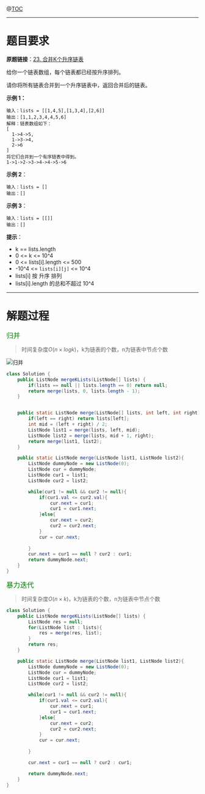 @[TOC](目录)

***

# 题目要求

**原题链接**：[23. 合并K个升序链表](https://leetcode-cn.com/problems/merge-k-sorted-lists/)

给你一个链表数组，每个链表都已经按升序排列。

请你将所有链表合并到一个升序链表中，返回合并后的链表。

**示例 1：**

```
输入：lists = [[1,4,5],[1,3,4],[2,6]]
输出：[1,1,2,3,4,4,5,6]
解释：链表数组如下：
[
  1->4->5,
  1->3->4,
  2->6
]
将它们合并到一个有序链表中得到。
1->1->2->3->4->4->5->6
```


**示例 2**：

```
输入：lists = []
输出：[]
```


**示例 3**：

```
输入：lists = [[]]
输出：[]
```

**提示**：

- k == lists.length
- 0 <= k <= 10^4
- 0 <= lists[i].length <= 500
- -10^4 <= `lists[i][j]` <= 10^4
- lists[i] 按 升序 排列
- lists[i].length 的总和不超过 10^4

***

# 解题过程

<font color=green size=4>归并</font> 

> 时间复杂度$O(n \times logk)$，k为链表的个数，n为链表中节点个数

![归并](https://i.loli.net/2021/01/26/aZeC7OWvlsTiXDn.jpg)

```java
class Solution {
    public ListNode mergeKLists(ListNode[] lists) {
        if(lists == null || lists.length == 0) return null;
        return merge(lists, 0, lists.length - 1);
    }


    public static ListNode merge(ListNode[] lists, int left, int right){
        if(left == right) return lists[left];
        int mid = (left + right) / 2;
        ListNode list1 = merge(lists, left, mid);
        ListNode list2 = merge(lists, mid + 1, right);
        return merge(list1, list2);
    }

    public static ListNode merge(ListNode list1, ListNode list2){
        ListNode dummyNode = new ListNode(0);
        ListNode cur = dummyNode;
        ListNode cur1 = list1;
        ListNode cur2 = list2;

        while(cur1 != null && cur2 != null){
            if(cur1.val <= cur2.val){
                cur.next = cur1;
                cur1 = cur1.next;
            }else{
                cur.next = cur2;
                cur2 = cur2.next;
            }
            cur = cur.next;
            
        }
        cur.next = cur1 == null ? cur2 : cur1;
        return dummyNode.next;
    }
}
```

<font color=green size=4>暴力迭代</font> 

> 时间复杂度$O(n \times k)$，k为链表的个数，n为链表中节点个数

```java
class Solution {
    public ListNode mergeKLists(ListNode[] lists) {
        ListNode res = null;
        for(ListNode list : lists){
            res = merge(res, list);
        }
        return res;  
    }

    public static ListNode merge(ListNode list1, ListNode list2){
        ListNode dummyNode = new ListNode(0);
        ListNode cur = dummyNode;
        ListNode cur1 = list1;
        ListNode cur2 = list2;

        while(cur1 != null && cur2 != null){
            if(cur1.val <= cur2.val){
                cur.next = cur1;
                cur1 = cur1.next;
            }else{
                cur.next = cur2;
                cur2 = cur2.next;
            }
            cur = cur.next;
            
        }

        cur.next = cur1 == null ? cur2 : cur1;

        return dummyNode.next;
    }
}
```

